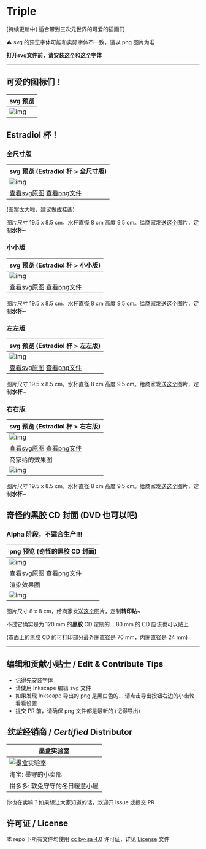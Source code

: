 # Triple
[持续更新中] 适合带到三次元世界的可爱的插画们

⚠️ svg 的预览字体可能和实际字体不一致，请以 png 图片为准

**打开svg文件前，请安装[这个](https://github.com/adobe-fonts/source-han-sans/releases/download/2.004R/SourceHanSans.ttc.zip)和[这个](https://github.com/be5invis/Sarasa-Gothic)字体**

---

## 可爱的图标们！

| svg 预览 |
| --- |
| ![img](icons.svg) |

## Estradiol 杯！

### 全尺寸版

| svg 预览 (Estradiol 杯 > 全尺寸版) |
| --- |
| ![img](estradiol.svg) |
| [查看svg原图](estradiol.svg) [查看png文件](estradiol.png) |

(图案太大啦，建议做成挂画)

图片尺寸 19.5 x 8.5 cm，水杯直径 8 cm 高度 9.5 cm。给商家发送[这个](estradiol.png)图片，定制**水杯**~

### 小小版

| svg 预览 (Estradiol 杯 > 小小版) |
| --- |
| ![img](estradiol-small.svg) |
| [查看svg原图](estradiol-small.svg) [查看png文件](estradiol-small.png) |

图片尺寸 19.5 x 8.5 cm，水杯直径 8 cm 高度 9.5 cm。给商家发送[这个](estradiol-small.png)图片，定制**水杯**~

### 左左版

| svg 预览 (Estradiol 杯 > 左左版) |
| --- |
| ![img](estradiol-small-left.svg) |
| [查看svg原图](estradiol-small-left.svg) [查看png文件](estradiol-small-left.png) |

图片尺寸 19.5 x 8.5 cm，水杯直径 8 cm 高度 9.5 cm。给商家发送[这个](estradiol-small-left.png)图片，定制**水杯**~

### 右右版

| svg 预览 (Estradiol 杯 > 右右版) |
| --- |
| ![img](estradiol-small-right.svg) |
| [查看svg原图](estradiol-small-right.svg) [查看png文件](estradiol-small-right.png) |
| 商家给的效果图 |
| ![img](a16914d9b965b605c2d64c42773daed9.png) |

图片尺寸 19.5 x 8.5 cm，水杯直径 8 cm 高度 9.5 cm。给商家发送[这个](estradiol-small-right.png)图片，定制**水杯**~

## 奇怪的黑胶 CD 封面 (DVD 也可以吧)

### Alpha 阶段，不适合生产!!!

| png 预览 (奇怪的黑胶 CD 封面) |
| --- |
| ![img](cover-prod.png) |
| [查看svg原图](cover-prod.svg) [查看png文件](cover-prod.png) |
| 渲染效果图 |
| ![img](cover-prod-render.png) |

图片尺寸 8 x 8 cm，给商家发送[这个](cover-prod.png)图片，定制**转印贴**~

不过它确实是为 120 mm 的**黑胶** CD 定制的... 80 mm 的 CD 应该也可以贴上

(市面上的黑胶 CD 的可打印部分最外圈直径是 70 mm，内圈直径是 24 mm)

---

## 编辑和贡献小贴士 / Edit & Contribute Tips

- 记得先安装字体
- 请使用 Inkscape 编辑 svg 文件
- 如果发现 Inkscape 导出的 png 是黑白色的... 请点击导出按钮右边的小齿轮看看设置
- 提交 PR 前，请确保 png 文件都是最新的 (记得导出)

## *钦定*经销商 / *Certified* Distributor

| 墨盒实验室 |
| --- |
| ![墨盒实验室](seller/photo_2024-06-30_16-44-32.jpg) |
| 淘宝: 墨守的小卖部 |
| 拼多多: 软兔守守的冬日暖意小屋 |

你也在卖嘛？如果想让大家知道的话，欢迎开 issue 或提交 PR

## 许可证 / License

本 repo 下所有文件均使用 [cc by-sa 4.0](https://creativecommons.org/licenses/by-sa/4.0/) 许可证，详见 [License](LICENSE) 文件

